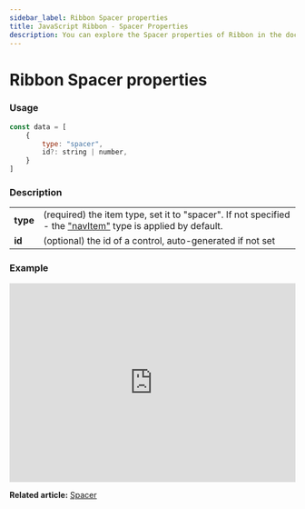 ```yaml
---
sidebar_label: Ribbon Spacer properties
title: JavaScript Ribbon - Spacer Properties 
description: You can explore the Spacer properties of Ribbon in the documentation of the DHTMLX JavaScript UI library. Browse developer guides and API reference, try out code examples and live demos, and download a free 30-day evaluation version of DHTMLX Suite.
---
```


# Ribbon Spacer properties

### Usage

~~~js
const data = [
    {
        type: "spacer",
        id?: string | number,
    }
]
~~~

### Description

<table>
    <tbody>
        <tr>
            <td><b>type</b></td>
            <td>(required) the item type, set it to "spacer". If not specified - the <a href="../../navitem">"navItem"</a> type is applied by default.</td>
        </tr>
        <tr>
            <td><b>id</b></td>
            <td>(optional) the id of a control, auto-generated if not set</td>
        </tr>
    </tbody>
</table>

### Example

<iframe src="https://snippet.dhtmlx.com/a8c6y3ob?mode=result" frameborder="0" class="snippet_iframe" width="100%" height="350"></iframe>

**Related article:** [Spacer](ribbon/spacer.md)